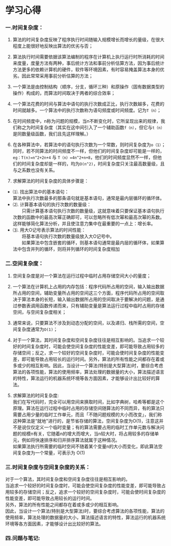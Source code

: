 # 学习心得
### 一.时间复杂度：
1.  算法的时间复杂度反映了程序执行时间随输入规模增长而增长的量级，在很大程度上能很好地反映出算法的优劣与否；

2.  算法执行时间需要依据该算法编制的程序在计算机上执行运行时所消耗的时间来度量，度量方法有两种，事后统计方法和事前分析估算方法，因为事后统计方法更多的依赖计算机的硬件，软件等环境因素，有时容易掩盖算法本身的优劣。因此常常采用事前分析估算的方法；

3.  一个算法是由控制结构（顺序，分支，循环三种）和原操作（固有数据类型的操作）构成的，而算法时间取决于两者的综合效率；

4.  一个算法花费的时间与算法中语句的执行次数成正比，执行次数越多，花费的时间就越多。一个算法中的执行次数称为语句频度或时间频度。记为``T（n）``；

5.  在时间频度中，n称为问题的规模，当n不断变化时，它所呈现出来的规律，我们称之为时间复杂度（其实在这中间引入了一个辅助函数``f（n）``，但它与``t（n）``是同数量级函数，我们且先这样理解。）

6.  在各种算法中，若算法中的语句执行次数为一个常数，则时间复杂度为``o（1）``；同时，若不同算法的时间频度不一样，但他们的时间复杂度却可能是一样的，``eg：T(n)=n^2+2n+4``  与 ``T（n）=4n^2+n+8``，他们的时间频度显然不一样，但他们的时间复杂度却是一样的，均为``O(n^2)``，时间复杂度只关注最高数量级，且与之系数也没有关系。

7.   求解算法的时间复杂度的具体步骤是：      
  * ⑴.   找出算法中的基本语句：    
    算法中执行次数最多的那条语句就是基本语句，通常是最内层循环的循环体。     
  * ⑵.   计算基本语句的执行次数的数量级：   
　　只需计算基本语句执行次数的数量级，这就意味着只要保证基本语句执行次数的函数中的最高次幂正确即可，可以忽略所有低次幂和最高次幂的系数。这样能够简化算法分析，并且使注意力集中在最重要的一点上：增长率。    
  * ⑶.   用大Ο记号表示算法的时间性能：    
　　将基本语句执行次数的数量级放入大Ο记号中。   
　　如果算法中包含嵌套的循环，则基本语句通常是最内层的循环体，如果算法中包含并列的循环，则将并列循环的时间复杂度相加  
  
### 二.空间复杂度：
1.  空间复杂度是对一个算法在运行过程中临时占用存储空间大小的量度；

2.  一个算法在计算机上占用的内存包括：程序代码所占用的空间，输入输出数据所占用的空间，辅助变量所占用的空间这三个方面，程序代码所占用的空间取决于算法本身的长短，输入输出数据所占用的空间取决于要解决的问题，是通过参数表调用函数传递而来，只有辅助变量是算法运行过程中临时占用的存储空间，与空间复杂度相关；

3.  通常来说，只要算法不涉及到动态分配的空间，以及递归、栈所需的空间，空间复杂度通常为``O(1)``；

4.  对于一个算法，其时间复杂度和空间复杂度往往是相互影响的。当追求一个较好的时间复杂度时，可能会使空间复杂度的性能变差，即可能导致占用较多的存储空间；反之，求一个较好的空间复杂度时，可能会使时间复杂度的性能变差，即可能导致占用较长的运行时间。另外，算法的所有性能之间都存在着或多或少的相互影响。因此，当设计一个算法(特别是大型算法)时，要综合考虑算法的各项性能，算法的使用频率，算法处理的数据量的大小，算法描述语言的特性，算法运行的机器系统环境等各方面因素，才能够设计出比较好的算法。
5.  求解算法的时间复杂度:   
    我们在写代码时，完全可以用空间来换取时间，比如字典树，哈希等都是这个原理。算法在运行过程中临时占用的存储空间随算法的不同而异，有的算法只需要占用少量的临时工作单元，而且「不随问题规模的大小而改变」，我们称这种算法是“就地"进行的，是节省存储的算法，空间复杂度为O(1)，注意这并不是说仅仅定义一个临时变量；有的算法需要占用的临时工作单元数与解决问题的规模n有关，它随着n的增大而增大，当n较大时，将占用较多的存储单元，例如将快速排序和归并排序算法就属于这种情况。   
如果算法执行所需要的临时空间不随着某个变量n的大小而变化，即此算法空间复杂度为一个常量，可表示为 O(1)
### 三.时间复杂度与空间复杂度的关系：
对于一个算法，其时间复杂度和空间复杂度往往是相互影响的。      
当追求一个较好的时间复杂度时，可能会使空间复杂度的性能变差，即可能导致占用较多的存储空间；反之，追求一个较好的空间复杂度时，可能会使时间复杂度的性能变差，即可能导致占用较长的运行时间。      
另外，算法的所有性能之间都存在着或多或少的相互影响。        
因此，当设计一个算法(特别是大型算法)时，要综合考虑算法的各项性能，算法的使用频率，算法处理的数据量的大小，算法描述语言的特性，算法运行的机器系统环境等各方面因素，才能够设计出比较好的算法。       

### 四.问题与笔记:


